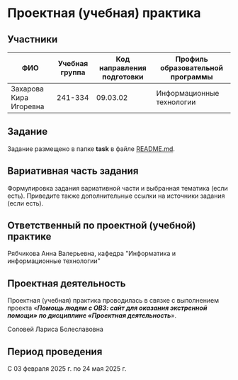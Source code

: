 # Проектная (учебная) практика

## Участники

| ФИО | Учебная группа | Код направления подготовки | Профиль образовательной программы |
|-|-|-|-|
| Захарова Кира Игоревна | 241-334 | 09.03.02 | Информационные технологии |

## Задание

Задание размещено в папке **task** в файле [README.md](task/README.md).

## Вариативная часть задания

Формулировка задания вариативной части и выбранная тематика (если есть). Приведите также дополнительные ссылки на источники задания (если есть).

## Ответственный по проектной (учебной) практике

Рябчикова Анна Валерьевна, кафедра "Информатика и информационные технологии"

## Проектная деятельность

Проектная (учебная) практика проводилась в связке с выполнением проекта «***Помощь людям с ОВЗ: сайт для оказания экстренной помощи» по дисциплине «Проектная деятельность***».

Соловей Лариса Болеславовна

## Период проведения

С 03 февраля 2025 г. по 24 мая 2025 г.

